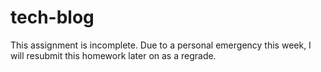 # tech-blog

This assignment is incomplete. Due to a personal emergency this week, I will resubmit this homework later on as a regrade.